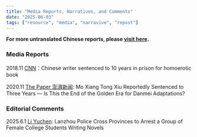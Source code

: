 ```yaml
---
title: "Media Reports, Narratives, and Comments" 
date: "2025-06-03"
tags: ["resource", "media", "narravive", "repost"] 
---
```


**For more untranslated Chinese reports, please [visit here](https://freewriters-haitang.github.io/posts/000015-reports/).**

### Media Reports

2018.11 [CNN](https://www.cnn.com/2018/11/19/china/chinese-erotic-fiction-writer-prison-intl/index.html)：Chinese writer sentenced to 10 years in prison for homoerotic book

2020.11 [The Paper 澎湃新闻](https://freewriters-haitang.github.io/english/posts/000080-thepaper-20201106/): Mo Xiang Tong Xiu Reportedly Sentenced to Three Years — Is This the End of the Golden Era for Danmei Adaptations?

### Editorial Comments

2025.6.1 [Li Yuchen](https://freewriters-haitang.github.io/english/posts/000030-liyuchen/): Lanzhou Police Cross Provinces to Arrest a Group of Female College Students Writing Novels
